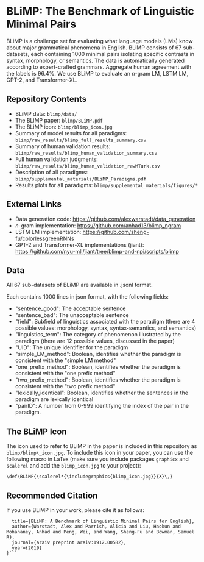 # BLiMP: The Benchmark of Linguistic Minimal Pairs

BLiMP is a challenge set for evaluating what language models (LMs) know about major grammatical phenomena in English. BLiMP consists of 67 sub-datasets, each containing 1000 minimal pairs isolating specific contrasts in syntax, morphology, or semantics. The data is automatically generated according to expert-crafted grammars. Aggregate human agreement with the labels is 96.4%. We use BLiMP to evaluate an _n_-gram LM, LSTM LM, GPT-2, and Transformer-XL.

## Repository Contents
- BLiMP data: ```blimp/data/```
- The BLiMP paper: ```blimp/BLiMP.pdf```
- The BLiMP icon: ```blimp/blimp_icon.jpg```
- Summary of model results for all paradigms: ```blimp/raw_results/blimp_full_results_summary.csv```
- Summary of human validation results: ```blimp/raw_results/blimp_human_validation_summary.csv```
- Full human validation judgments: ```blimp/raw_results/blimp_human_validation_rawMTurk.csv```
- Description of all paradigms: ```blimp/supplemental_materials/BLiMP_Paradigms.pdf```
- Results plots for all paradigms: ```blimp/supplemental_materials/figures/*```

## External Links
- Data generation code: https://github.com/alexwarstadt/data_generation
- _n_-gram implementation: https://github.com/anhad13/blimp_ngram
- LSTM LM implementation: https://github.com/sheng-fu/colorlessgreenRNNs
- GPT-2 and Transformer-XL implementations (jiant): https://github.com/nyu-mll/jiant/tree/blimp-and-npi/scripts/blimp 

## Data

All 67 sub-datasets of BLiMP are available in .jsonl format.

Each contains 1000 lines in json format, with the following fields:
- "sentence_good": The acceptable sentence 
- "sentence_bad": The unacceptable sentence 
- "field": Subfield of linguistics associated with the paradigm (there are 4 possible values: morphology, syntax, syntax-semantics, and semantics)
- "linguistics_term": The category of phenomenon illustrated by the paradigm (there are 12 possible values, discussed in the paper)
- "UID": The unique identifier for the paradigm 
- "simple_LM_method": Boolean, identifies whether the paradigm is consistent with the "simple LM method" 
- "one_prefix_method": Boolean, identifies whether the paradigm is consistent with the "one prefix method" 
- "two_prefix_method": Boolean, identifies whether the paradigm is consistent with the "two prefix method"
- "lexically_identical": Boolean, identifies whether the sentences in the paradigm are lexically identical
- "pairID": A number from 0-999 identifying the index of the pair in the paradigm.

## The BLiMP Icon
The icon used to refer to BLiMP in the paper is included in this repository as ```blimp/blimp\_icon.jpg```. To include this icon in your paper, you can use the following macro in LaTex (make sure you include packages ```graphicx``` and ```scalerel``` and add the ```blimp_icon.jpg``` to your project):

```\def\BLiMP{\scalerel*{\includegraphics{blimp_icon.jpg}}{X}\,}```

## Recommended Citation
If you use BLiMP in your work, please cite it as follows:
```@article{warstadt2019blimp,
  title={BLiMP: A Benchmark of Linguistic Minimal Pairs for English},
  author={Warstadt, Alex and Parrish, Alicia and Liu, Haokun and Mohananey, Anhad and Peng, Wei, and Wang, Sheng-Fu and Bowman, Samuel R},
  journal={arXiv preprint arXiv:1912.00582},
  year={2019}
}```
